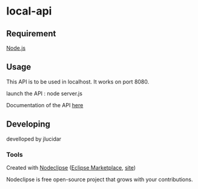 # local-api

## Requirement

[Node.js](http://nodejs.org/)

## Usage

This API is to be used in localhost.
It works on port 8080.  

launch the API :
      node server.js  
  
Documentation of the API [here](http://docs.shopbotlocalapi.apiary.io/)

## Developing

develloped by jlucidar

### Tools

Created with [Nodeclipse](https://github.com/Nodeclipse/nodeclipse-1)
 ([Eclipse Marketplace](http://marketplace.eclipse.org/content/nodeclipse), [site](http://www.nodeclipse.org))   

Nodeclipse is free open-source project that grows with your contributions.
